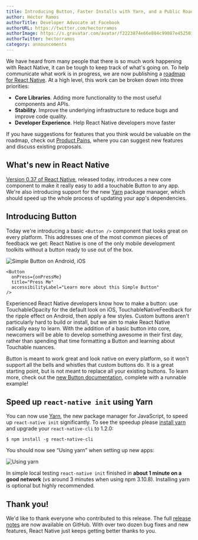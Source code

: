 ```yaml
---
title: Introducing Button, Faster Installs with Yarn, and a Public Roadmap
author: Héctor Ramos
authorTitle: Developer Advocate at Facebook
authorURL: https://twitter.com/hectorramos
authorImage: https://s.gravatar.com/avatar/f2223874e66e884c99087e452501f2da?s=128
authorTwitter: hectorramos
category: announcements
---
```


We have heard from many people that there is so much work happening with React Native, it can be tough to keep track of what's going on. To help communicate what work is in progress, we are now publishing a [roadmap for React Native](https://github.com/facebook/react-native/wiki/Roadmap). At a high level, this work can be broken down into three priorities:

- **Core Libraries**. Adding more functionality to the most useful components and APIs.
- **Stability**. Improve the underlying infrastructure to reduce bugs and improve code quality.
- **Developer Experience**. Help React Native developers move faster

If you have suggestions for features that you think would be valuable on the roadmap, check out [Product Pains](https://productpains.com/product/react-native), where you can suggest new features and discuss existing proposals.

## What's new in React Native

[Version 0.37 of React Native](https://github.com/facebook/react-native/releases/tag/v0.37.0), released today, introduces a new core component to make it really easy to add a touchable Button to any app. We're also introducing support for the new [Yarn](https://yarnpkg.com/) package manager, which should speed up the whole process of updating your app's dependencies.

## Introducing Button

Today we're introducing a basic `<Button />` component that looks great on every platform. This addresses one of the most common pieces of feedback we get: React Native is one of the only mobile development toolkits without a button ready to use out of the box.

![Simple Button on Android, iOS](/react-native/blog/img/button-android-ios.png)

```
<Button
  onPress={onPressMe}
  title="Press Me"
  accessibilityLabel="Learn more about this Simple Button"
/>
```

Experienced React Native developers know how to make a button: use TouchableOpacity for the default look on iOS, TouchableNativeFeedback for the ripple effect on Android, then apply a few styles. Custom buttons aren't particularly hard to build or install, but we aim to make React Native radically easy to learn. With the addition of a basic button into core, newcomers will be able to develop something awesome in their first day, rather than spending that time formatting a Button and learning about Touchable nuances.

Button is meant to work great and look native on every platform, so it won't support all the bells and whistles that custom buttons do. It is a great starting point, but is not meant to replace all your existing buttons. To learn more, check out the [new Button documentation](http://facebook.github.io/react-native/docs/button.html), complete with a runnable example!


## Speed up `react-native init` using Yarn

You can now use [Yarn](https://yarnpkg.com/), the new package manager for JavaScript, to speed up `react-native init` significantly. To see the speedup please [install yarn](https://yarnpkg.com/en/docs/install) and upgrade your `react-native-cli` to 1.2.0:

```
$ npm install -g react-native-cli
```

You should now see “Using yarn” when setting up new apps:

![Using yarn](/react-native/blog/img/yarn-rncli.png)

In simple local testing `react-native init` finished in **about 1 minute on a good network** (vs around 3 minutes when using npm 3.10.8). Installing yarn is optional but highly recommended.

## Thank you!

We'd like to thank everyone who contributed to this release. The full [release notes](https://github.com/facebook/react-native/releases/tag/v0.37.0) are now available on GitHub. With over two dozen bug fixes and new features, React Native just keeps getting better thanks to you.
